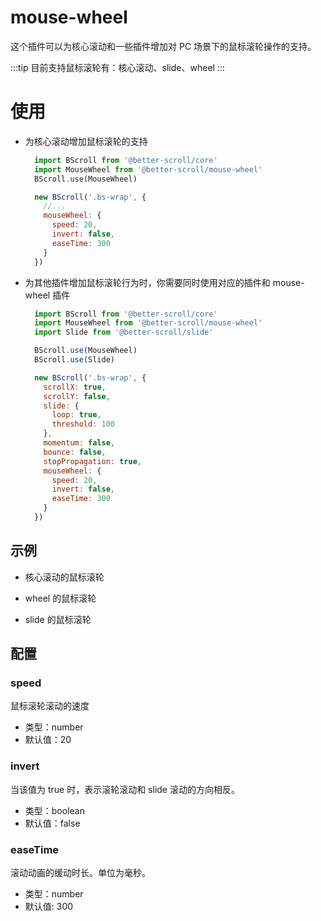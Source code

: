 # mouse-wheel

这个插件可以为核心滚动和一些插件增加对 PC 场景下的鼠标滚轮操作的支持。

:::tip
目前支持鼠标滚轮有：核心滚动、slide、wheel
:::

# 使用

- 为核心滚动增加鼠标滚轮的支持

  ```js
    import BScroll from '@better-scroll/core'
    import MouseWheel from '@better-scroll/mouse-wheel'
    BScroll.use(MouseWheel)

    new BScroll('.bs-wrap', {
      //...
      mouseWheel: {
        speed: 20,
        invert: false,
        easeTime: 300
      }
    })
  ```

- 为其他插件增加鼠标滚轮行为时，你需要同时使用对应的插件和 mouse-wheel 插件

  ```js
    import BScroll from '@better-scroll/core'
    import MouseWheel from '@better-scroll/mouse-wheel'
    import Slide from '@better-scroll/slide'

    BScroll.use(MouseWheel)
    BScroll.use(Slide)

    new BScroll('.bs-wrap', {
      scrollX: true,
      scrollY: false,
      slide: {
        loop: true,
        threshold: 100
      },
      momentum: false,
      bounce: false,
      stopPropagation: true,
      mouseWheel: {
        speed: 20,
        invert: false,
        easeTime: 300
      }
    })
  ```

## 示例

- 核心滚动的鼠标滚轮

  <demo :hide-qrcode="true">
    <template slot="code-template">
      <<< @/examples/vue/components/core/mouse-wheel.vue?template
    </template>
    <template slot="code-script">
      <<< @/examples/vue/components/core/mouse-wheel.vue?script
    </template>
    <template slot="code-style">
      <<< @/examples/vue/components/core/mouse-wheel.vue?style
    </template>
    <core-mouse-wheel slot="demo"></core-mouse-wheel>
  </demo>

- wheel 的鼠标滚轮

- slide 的鼠标滚轮

  <demo :hide-qrcode="true">
    <template slot="code-template">
      <<< @/examples/vue/components/slide/pc.vue?template
    </template>
    <template slot="code-script">
      <<< @/examples/vue/components/slide/pc.vue?script
    </template>
    <template slot="code-style">
      <<< @/examples/vue/components/slide/pc.vue?style
    </template>
    <slide-pc slot="demo"></slide-pc>
  </demo>

## 配置

### speed

鼠标滚轮滚动的速度

- 类型：number
- 默认值：20

### invert

当该值为 true 时，表示滚轮滚动和 slide 滚动的方向相反。

- 类型：boolean
- 默认值：false

### easeTime

滚动动画的缓动时长。单位为毫秒。

- 类型：number
- 默认值: 300
